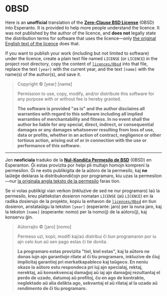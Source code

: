 # 0BSD

Here is an **unofficial** translation of the [**Zero-Clause BSD License**](https://opensource.org/license/0bsd) (0BSD) into Esperanto. It is provided to help more people understand the licence. It was not published by the author of the licence, and **does not** legally state the distribution terms for software that uses the licence—only [the original English text of the licence](licences/0bsd) does that.

If you want to publish your work (including but not limited to software) under the licence, create a plain text file named `LICENSE` (or `LICENCE`) in the project root directory, copy the content of [`licences/0bsd`](licences/0bsd) into that file, replace the text `[year]` with the current year, and the text `[name]` with the name(s) of the author(s), and save it.

> Copyright © [year] [name]
>
> Permission to use, copy, modify, and/or distribute this software for any purpose with or without fee is hereby granted.
>
> **The software is provided "as is" and the author disclaims all warranties with regard to this software including all implied warranties of merchantability and fitness. In no event shall the author be liable for any special, direct, indirect, or consequential damages or any damages whatsoever resulting from loss of use, data or profits, whether in an action of contract, negligence or other tortious action, arising out of or in connection with the use or performance of this software.**

---

Jen **neoficiala** traduko de la [**Nul-Kondiĉa Permesilo de BSD**](https://opensource.org/license/0bsd) (0BSD) en Esperanton. Ĝi estas provizita por helpi pli multajn homojn kompreni la permesilon. Ĝi ne estis publikigita de la aŭtoro de la permesilo, kaj **ne** laŭleĝe deklaras la distribukondiĉojn por programaro, kiu uzas la permesilon—nur [la originala angla teksto de la permesilo](licences/0bsd) faras tion.

Se vi volas publikigi vian verkon (inkluzive de sed ne nur programaro) laŭ la permesilo, kreu plattekstan dosieron nomatan `LICENSE` (aŭ `LICENCE`) en la radika dosierujo de la projekto, kopiu la enhavon de [`licences/0bsd`](licences/0bsd) en tiun dosieron, anstataŭigu la tekston `[year]` (esperante: jaro) per la nuna jaro, kaj la tekston `[name]` (esperante: nomo) per la nomo(j) de la aŭtoro(j), kaj konservu ĝin.

> Aŭtorrajto © [jaro] [nomo]
>
> Permeso uzi, kopii, modifi kaj/aŭ distribui ĉi tiun programaron por iu ajn celo kun aŭ sen pago estas ĉi tie donita.
>
> **La programaro estas provizita "tiel, kiel estas", kaj la aŭtoro ne donas iujn ajn garantiojn rilate al ĉi tiu programaro, inkluzive de ĉiuj implicitaj garantioj pri merkatkapableco kaj taŭgeco. En neniu okazo la aŭtoro estu respondeca pri iuj ajn specialaj, rektaj, nerektaj, aŭ konsekvencaj damaĝoj aŭ iaj ajn damaĝoj rezultantaj el perdo de uzado, datumoj aŭ profitoj, ĉu en ago de kontrakto, neglektado aŭ alia delikta ago, sekvantaj el aŭ rilataj al la uzado aŭ rendimento de ĉi tiu programaro.**
